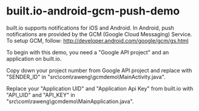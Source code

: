 built.io-android-gcm-push-demo
==============================

built.io supports notifications for iOS and Android. In Android, push notifications are provided by the GCM (Google Cloud Messaging) Service. To setup GCM, follow: http://developer.android.com/google/gcm/gs.html


To begin with this demo, you need a "Google API project" and an application on built.io.

Copy down your project number from Google API project and replace with "SENDER_ID" in "src\com\raweng\gcmdemo\MainActivity.java".

Replace your "Application UID" and "Application Api Key" from built.io with "API_UID" and "API_KEY" in "src\com\raweng\gcmdemo\MainApplication.java".

